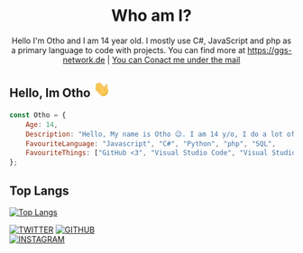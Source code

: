 <!-- You found this secret 👏 -->
<!--
    My secret things lol
    
    - I code more hours 
    - I am a gamer too 
    - I play Call of Duty Modern Warfare 2019, Call of Duty Modern Warfare 2, Call of Duty Black Ops 2 and Warzone ;-;
    - This readme.md is created using GitHub Codespaces 👀
-->
    
<h1 align="center">Who am I?</h1>
<p align="center">Hello I'm Otho and I am 14 year old. I mostly use C#, JavaScript and php as a primary language to code with projects. You can find more at <a href="https://ggs-network.de">https://ggs-network.de</a> | <a href="mailto: ggservices@ggs-network.de">You can Conact me under the mail</a></p>

## Hello, Im Otho <img src="WaveIcon.gif" width="30px">

```js
const Otho = {
    Age: 14,
    Description: "Hello, My name is Otho 😉. I am 14 y/o, I do a lot of programming outside of school...",
    FavouriteLanguage: "Javascript", "C#", "Python", "php", "SQL",
    FavouriteThings: ["GitHub <3", "Visual Studio Code", "Visual Studio 2019", "NodeJS", "MySQL"]
}; 
```

## Top Langs
[![Top Langs](https://github-readme-stats.vercel.app/api/top-langs/?ggservices-exe&layout=compact&theme=midnight-purple)](https://github.com/ggservices-exe)

[![TWITTER](https://img.shields.io/twitter/follow/76.otho?label=Twitter&logo=twitter&style=flat)](https://www.twitter.com/76.otho)
[![GITHUB](https://img.shields.io/github/followers/ggservices-exe?label=GitHub&logo=github&style=flat)](https://github.com/ggservices-exe)  
[![INSTAGRAM](https://img.shields.io/instagram/followers/d76.otho?label=Instagramb&logo=github&style=flat)](https://instagram.com/76.otho)  
